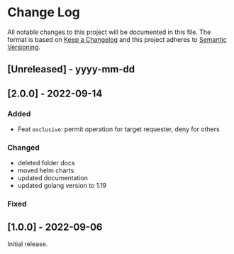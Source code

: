 # Change Log

All notable changes to this project will be documented in this file.
The format is based on [Keep a Changelog](http://keepachangelog.com/)
and this project adheres to [Semantic Versioning](http://semver.org/).

## [Unreleased] - yyyy-mm-dd

## [2.0.0] - 2022-09-14

### Added

- Feat `exclusive`: permit operation for target requester, deny for others

### Changed

- deleted folder docs
- moved helm charts
- updated documentation
- updated golang version to 1.19

### Fixed

## [1.0.0] - 2022-09-06
  
Initial release.
